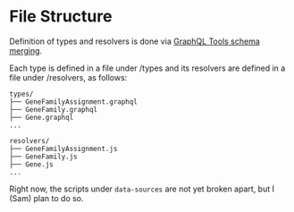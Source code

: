 # File Structure #

Definition of types and resolvers is done via [GraphQL Tools schema merging](https://the-guild.dev/graphql/tools/docs/schema-merging).

Each type is defined in a file under /types and its resolvers are defined in a file under /resolvers, as follows:
```
types/
├── GeneFamilyAssignment.graphql
├── GeneFamily.graphql
├── Gene.graphql
...
```
```
resolvers/
├── GeneFamilyAssignment.js
├── GeneFamily.js
├── Gene.js
...
```

Right now, the scripts under `data-sources` are not yet broken apart, but I (Sam) plan to do so.
